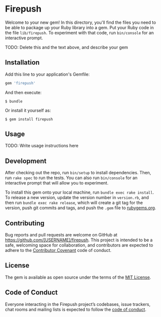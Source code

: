 # Firepush

Welcome to your new gem! In this directory, you'll find the files you need to be able to package up your Ruby library into a gem. Put your Ruby code in the file `lib/firepush`. To experiment with that code, run `bin/console` for an interactive prompt.

TODO: Delete this and the text above, and describe your gem

## Installation

Add this line to your application's Gemfile:

```ruby
gem 'firepush'
```

And then execute:

    $ bundle

Or install it yourself as:

    $ gem install firepush

## Usage

TODO: Write usage instructions here

## Development

After checking out the repo, run `bin/setup` to install dependencies. Then, run `rake spec` to run the tests. You can also run `bin/console` for an interactive prompt that will allow you to experiment.

To install this gem onto your local machine, run `bundle exec rake install`. To release a new version, update the version number in `version.rb`, and then run `bundle exec rake release`, which will create a git tag for the version, push git commits and tags, and push the `.gem` file to [rubygems.org](https://rubygems.org).

## Contributing

Bug reports and pull requests are welcome on GitHub at https://github.com/[USERNAME]/firepush. This project is intended to be a safe, welcoming space for collaboration, and contributors are expected to adhere to the [Contributor Covenant](http://contributor-covenant.org) code of conduct.

## License

The gem is available as open source under the terms of the [MIT License](https://opensource.org/licenses/MIT).

## Code of Conduct

Everyone interacting in the Firepush project’s codebases, issue trackers, chat rooms and mailing lists is expected to follow the [code of conduct](https://github.com/[USERNAME]/firepush/blob/master/CODE_OF_CONDUCT.md).
